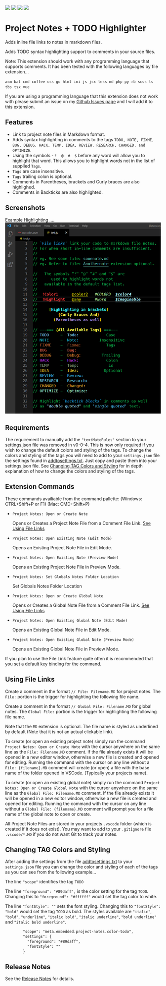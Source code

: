 ![](https://vsmarketplacebadge.apphb.com/version-short/willasm.project-notes.svg)
![](https://vsmarketplacebadge.apphb.com/installs-short/willasm.project-notes.svg)
![](https://vsmarketplacebadge.apphb.com/downloads-short/willasm.project-notes.svg)
![](https://vsmarketplacebadge.apphb.com/rating/willasm.project-notes.svg)

# Project Notes + TODO Highlighter
Adds inline file links to notes in markdown files.

Adds TODO syntax highlighting support to comments in your source files.

Note: This extension should work with any programming language that supports comments. It has been tested with the following languages by file extension...

`asm bat cmd coffee css go html ini js jsx less md php py rb scss ts tbs tsx vue`

If you are using a programming language that this extension does not work with please submit an issue on my [Github Issues page](https://github.com/willasm/project-notes/issues) and I will add it to this extension.

## Features
- Link to project note files in Markdown format.
- Adds syntax highlighting in comments to the tags `TODO, NOTE, FIXME, BUG, DEBUG, HACK, TEMP, IDEA, REVIEW, RESEARCH, CHANGED, and OPTIMIZE`.
- Using the symbols - `!  @  #  $` before any word will allow you to highlight that word. This allows you to highlight words not in the list of supplied `Tags`.
- `Tags` are case insensitive.
- `Tags` trailing colon is optional.
- Comments in Parentheses, brackets and Curly braces are also highlighed.
- Comments in Backticks are also highlighted.


## Screenshots
Example Highlighting ....
![Example Screenshot](./images/project-notes-example.png)


## Requirements
The requirement to manually add the `"textMateRules"` section to your settings.json file was removed in v0-0-4. This is now only required if you wish to change the default colors and styling of the tags. To change the colors and styling of the tags you will need to add to your `settings.json` file the settings found in [addtosettings.txt](./resources/addtosettings.txt). Just copy and paste them into your settings.json file. See [Changing TAG Colors and Styling](#changing-tag-colors-and-styling) for in depth explanation of how to change the colors and styling of the tags.

## Extension Commands
These commands availiable from the command pallette: (Windows: CTRL+Shift+P or F1) (Mac: CMD+Shift+P)
- `Project Notes: Open or Create Note`

    Opens or Creates a Project Note File from a Comment File Link. [See Using File Links](#using-file-links)
- `Project Notes: Open Existing Note (Edit Mode)`

    Opens an Existing Project Note File in Edit Mode.
- `Project Notes: Open Existing Note (Preview Mode)`

    Opens an Existing Project Note File in Preview Mode.

- `Project Notes: Set Globals Notes Folder Location`

    Set Globals Notes Folder Location
- `Project Notes: Open or Create Global Note`

    Opens or Creates a Global Note File from a Comment File Link. [See Using File Links](#using-file-links)
- `Project Notes: Open Existing Global Note (Edit Mode)`

    Opens an Existing Global Note File in Edit Mode.
- `Project Notes: Open Existing Global Note (Preview Mode)`

    Opens an Existing Global Note File in Preview Mode.

If you plan to use the File Link feature quite often it is recommended that you set a default key binding for the command.


## Using File Links
Create a comment in the format `// File: Filename.MD` for project notes. The `File:` portion is the trigger for highlighting the following file name.

Create a comment in the format `// Global File: Filename.MD` for global notes. The `Global File:` portion is the trigger for highlighting the following file name.

Note that the `MD` extension is optional. The file name is styled as underlined by default (Note that it is not an actual clickable link).

To create (or open an existing project note) simply run the command `Project Notes: Open or Create Note` with the cursor anywhere on the same line as the `File: Filename.MD` comment. If the file already exists it will be opened in a new editor window, otherwise a new file is created and opened for editing. Running the command with the cursor on any line without a `File: {filename}.MD` comment will create (or open) a file with the base name of the folder opened in VSCode. (Typically your projects name).

To create (or open an existing global note) simply run the command `Project Notes: Open or Create Global Note` with the cursor anywhere on the same line as the `Global File: Filename.MD` comment. If the file already exists it will be opened in a new editor window, otherwise a new file is created and opened for editing. Running the command with the cursor on any line without a `Global File: {filename}.MD` comment will prompt you for a file name of the global note to open or create.

All Project Note Files are stored in your projects `.vscode` folder (which is created if it does not exist). You may want to add to your `.gitignore` file `.vscode/*.MD` if you do not want Git to track your notes.


## Changing TAG Colors and Styling
After adding the settings from the file [addtosettings.txt](./resources/addtosettings.txt) to your `settings.json` file you can change the color and styling of each of the tags as you can see from the following example...

The line `"scope"` identifies the tag `TODO`

The line `"foreground": "#89daff",` is the color setting for the tag `TODO`. Changing this to `"foreground": "#ffffff"` would set the tag color to white.

The line `"fontStyle": ""` sets the font styling. Changing this to `"fontStyle": "bold"` would set the tag `TODO` as bold.
The styles available are `"italic"`, `"bold"`, `"underline"`, `"italic bold"`, `"italic underline"`, `"bold underline"` and `"italic bold underline"`.

````
        "scope": "meta.embedded.project-notes.color-todo",
        "settings": {
          "foreground": "#89daff",
          "fontStyle": ""
        }
````

## Release Notes
See the [Release Notes](RELEASE.md) for details.

